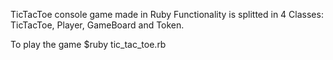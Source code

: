 TicTacToe console game made in Ruby
Functionality is splitted in 4 Classes: 
TicTacToe, Player, GameBoard and Token.

To play the game $ruby tic_tac_toe.rb
